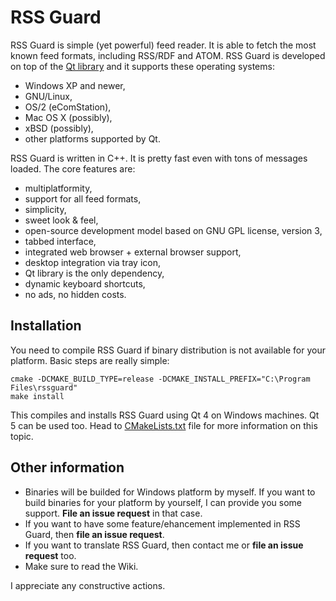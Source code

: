RSS Guard
=========

RSS Guard is simple (yet powerful) feed reader. It is able to fetch the most known feed formats, including RSS/RDF and ATOM. RSS Guard is developed on top of the [Qt library](http://qt-project.org/) and it supports these operating systems:
 * Windows XP and newer,
 * GNU/Linux,
 * OS/2 (eComStation),
 * Mac OS X (possibly),
 * xBSD (possibly),
 * other platforms supported by Qt.

RSS Guard is written in C++. It is pretty fast even with tons of messages loaded. The core features are:
 * multiplatformity,
 * support for all feed formats,
 * simplicity,
 * sweet look & feel,
 * open-source development model based on GNU GPL license, version 3,
 * tabbed interface,
 * integrated web browser + external browser support,
 * desktop integration via tray icon,
 * Qt library is the only dependency,
 * dynamic keyboard shortcuts,
 * no ads, no hidden costs.

Installation
------------
You need to compile RSS Guard if binary distribution is not available for your platform. Basic steps are really simple:
```
cmake -DCMAKE_BUILD_TYPE=release -DCMAKE_INSTALL_PREFIX="C:\Program Files\rssguard"
make install
```
This compiles and installs RSS Guard using Qt 4 on Windows machines. Qt 5 can be used too. Head to [CMakeLists.txt](https://github.com/martinrotter/rssguard/blob/master/CMakeLists.txt) file for more information on this topic.

Other information
-----------------
 * Binaries will be builded for Windows platform by myself. If you want to build binaries for your platform by yourself, I can provide you some support. **File an issue request** in that case. 
 * If you want to have some feature/ehancement implemented in RSS Guard, then **file an issue request**.
 * If you want to translate RSS Guard, then contact me or **file an issue request** too.
 * Make sure to read the Wiki.


I appreciate any constructive actions.
